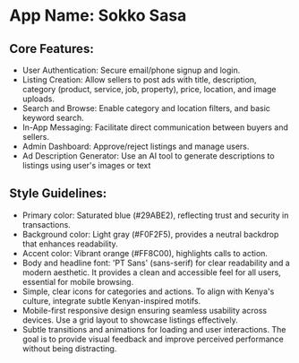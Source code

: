 # **App Name**: Sokko Sasa

## Core Features:

- User Authentication: Secure email/phone signup and login.
- Listing Creation: Allow sellers to post ads with title, description, category (product, service, job, property), price, location, and image uploads.
- Search and Browse: Enable category and location filters, and basic keyword search.
- In-App Messaging: Facilitate direct communication between buyers and sellers.
- Admin Dashboard: Approve/reject listings and manage users.
- Ad Description Generator: Use an AI tool to generate descriptions to listings using user's images or text

## Style Guidelines:

- Primary color: Saturated blue (#29ABE2), reflecting trust and security in transactions.
- Background color: Light gray (#F0F2F5), provides a neutral backdrop that enhances readability.
- Accent color: Vibrant orange (#FF8C00), highlights calls to action.
- Body and headline font: 'PT Sans' (sans-serif) for clear readability and a modern aesthetic. It provides a clean and accessible feel for all users, essential for mobile browsing.
- Simple, clear icons for categories and actions. To align with Kenya's culture, integrate subtle Kenyan-inspired motifs.
- Mobile-first responsive design ensuring seamless usability across devices. Use a grid layout to showcase listings effectively.
- Subtle transitions and animations for loading and user interactions. The goal is to provide visual feedback and improve perceived performance without being distracting.